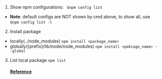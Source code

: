 1. Show npm configurations: ``` $npm config list```
 * __Note__: default configs are NOT shown by cmd above, to show all, use ```$npm config list -l```

2. Install package 
 * locally(../node_modules) ```npm install <package_name>```
 * globally({prefix}/lib/node/node_modules) ```npm install <pakcage_name> --global```
 
3. List local package ```npm list```

   #### [Reference](https://www.sitepoint.com/beginners-guide-node-package-manager/)
